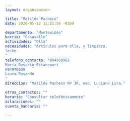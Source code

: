 ```yaml
---
layout: organizacion

title: "Matilde Pacheco"
date: 2020-05-12 12:21:54 -0300

departamento: "Montevideo"
barrio: "Casavalle"
actividades: "Olla"
necesidades: "Artículos para olla, y limpieza.
leche
"
telefono_contacto: "094950962
María Rosario Bitancourt
094970039
Laura Rosande
"
direccion: "Matilde Pacheco Nº 36, esq. Luciano Lira."

otros_contactos: ""
horario: "Consultar telefónicamente"
aclaraciones: ""
cuenta_bancaria: ""

---
```

